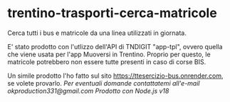 # trentino-trasporti-cerca-matricole
Cerca tutti i bus e matricole da una linea utilizzati in giornata.

E' stato prodotto con l'utlizzo dell'API di TNDIGIT "app-tpl", ovvero quella che viene usata per l'app Muoversi in Trentino. Proprio per questo, le matricole potrebbero non essere tutte presenti in caso di corse BIS. 

Un simile prodotto l'ho fatto sul sito https://ttesercizio-bus.onrender.com, se volete provarlo.
_Per eventuali domande contattatemi all'e-mail okproduction331@gmail.com_
_Prodotto con Node.js v18_

